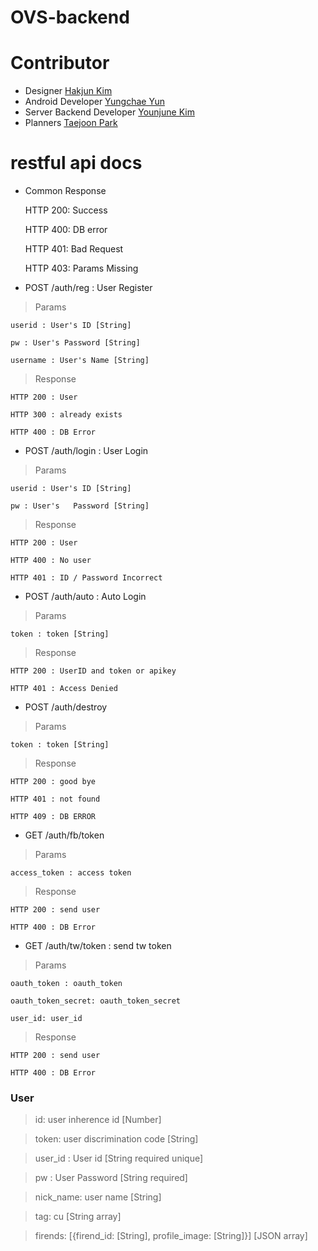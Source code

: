 # OVS-backend

# Contributor
* Designer [Hakjun Kim](https://github.com/ChickenBeer)
* Android Developer [Yungchae Yun](https://github.com/dudco)
* Server Backend Developer [Younjune Kim](https://github.com/iwin2471)
* Planners [Taejoon Park](https://github.com/puze8681)

# restful api docs
* Common Response

    HTTP 200: Success

    HTTP 400: DB error

    HTTP 401: Bad Request

    HTTP 403: Params Missing
    

* POST /auth/reg : User Register

> Params

    userid : User's ID [String]

    pw : User's Password [String]

    username : User's Name [String]


> Response

    HTTP 200 : User

    HTTP 300 : already exists

    HTTP 400 : DB Error

* POST /auth/login : User Login

> Params

    userid : User's ID [String]

    pw : User's   Password [String]

> Response

    HTTP 200 : User

    HTTP 400 : No user

    HTTP 401 : ID / Password Incorrect

* POST /auth/auto : Auto Login

> Params

    token : token [String]

> Response

    HTTP 200 : UserID and token or apikey

    HTTP 401 : Access Denied


* POST /auth/destroy

> Params

    token : token [String]

> Response

    HTTP 200 : good bye

    HTTP 401 : not found
    
    HTTP 409 : DB ERROR
    
* GET /auth/fb/token

> Params

    access_token : access token


> Response

    HTTP 200 : send user

    HTTP 400 : DB Error
    
* GET /auth/tw/token : send tw token 

> Params

    oauth_token : oauth_token
    
    oauth_token_secret: oauth_token_secret
    
    user_id: user_id

> Response

    HTTP 200 : send user

    HTTP 400 : DB Error 

### User
> id: user inherence id [Number]

> token: user discrimination code [String]

> user_id : User id [String required unique]

> pw : User Password [String required]

> nick_name: user name [String]

> tag: cu [String array]

> firends: [{firend_id: [String], profile_image: [String]}] [JSON array]

